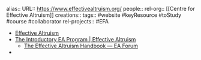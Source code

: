 alias::
URL:: https://www.effectivealtruism.org/
people::
rel-org:: [[Centre for Effective Altruism]]
creations::
tags:: #website #keyResource #toStudy #course #collaborator
rel-projects:: #EFA



- [Effective Altruism](https://www.effectivealtruism.org/)
- [The Introductory EA Program | Effective Altruism](https://www.effectivealtruism.org/virtual-programs/introductory-program)
	- [The Effective Altruism Handbook — EA Forum](https://forum.effectivealtruism.org/handbook)
-
